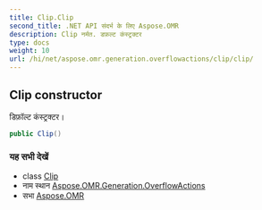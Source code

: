 ```yaml
---
title: Clip.Clip
second_title: .NET API संदर्भ के लिए Aspose.OMR
description: Clip नर्मत. डफ़ल्ट कंस्ट्रक्टर
type: docs
weight: 10
url: /hi/net/aspose.omr.generation.overflowactions/clip/clip/
---
```

## Clip constructor

डिफ़ॉल्ट कंस्ट्रक्टर।

```csharp
public Clip()
```

### यह सभी देखें

* class [Clip](../)
* नाम स्थान [Aspose.OMR.Generation.OverflowActions](../../clip/)
* सभा [Aspose.OMR](../../../)


